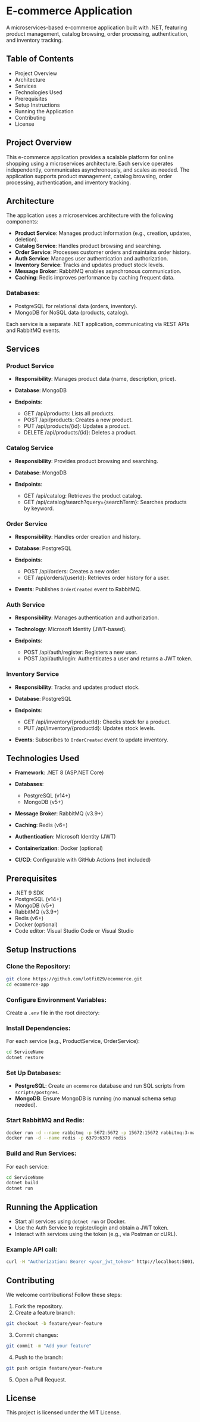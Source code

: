 # E-commerce Application

A microservices-based e-commerce application built with .NET, featuring product management, catalog browsing, order processing, authentication, and inventory tracking.

## Table of Contents

* Project Overview
* Architecture
* Services
* Technologies Used
* Prerequisites
* Setup Instructions
* Running the Application
* Contributing
* License

## Project Overview

This e-commerce application provides a scalable platform for online shopping using a microservices architecture. Each service operates independently, communicates asynchronously, and scales as needed. The application supports product management, catalog browsing, order processing, authentication, and inventory tracking.

## Architecture

The application uses a microservices architecture with the following components:

* **Product Service**: Manages product information (e.g., creation, updates, deletion).
* **Catalog Service**: Handles product browsing and searching.
* **Order Service**: Processes customer orders and maintains order history.
* **Auth Service**: Manages user authentication and authorization.
* **Inventory Service**: Tracks and updates product stock levels.
* **Message Broker**: RabbitMQ enables asynchronous communication.
* **Caching**: Redis improves performance by caching frequent data.

### Databases:

* PostgreSQL for relational data (orders, inventory).
* MongoDB for NoSQL data (products, catalog).

Each service is a separate .NET application, communicating via REST APIs and RabbitMQ events.

## Services

### Product Service

* **Responsibility**: Manages product data (name, description, price).
* **Database**: MongoDB
* **Endpoints**:

  * GET /api/products: Lists all products.
  * POST /api/products: Creates a new product.
  * PUT /api/products/{id}: Updates a product.
  * DELETE /api/products/{id}: Deletes a product.

### Catalog Service

* **Responsibility**: Provides product browsing and searching.
* **Database**: MongoDB
* **Endpoints**:

  * GET /api/catalog: Retrieves the product catalog.
  * GET /api/catalog/search?query={searchTerm}: Searches products by keyword.

### Order Service

* **Responsibility**: Handles order creation and history.
* **Database**: PostgreSQL
* **Endpoints**:

  * POST /api/orders: Creates a new order.
  * GET /api/orders/{userId}: Retrieves order history for a user.
* **Events**: Publishes `OrderCreated` event to RabbitMQ.

### Auth Service

* **Responsibility**: Manages authentication and authorization.
* **Technology**: Microsoft Identity (JWT-based).
* **Endpoints**:

  * POST /api/auth/register: Registers a new user.
  * POST /api/auth/login: Authenticates a user and returns a JWT token.

### Inventory Service

* **Responsibility**: Tracks and updates product stock.
* **Database**: PostgreSQL
* **Endpoints**:

  * GET /api/inventory/{productId}: Checks stock for a product.
  * PUT /api/inventory/{productId}: Updates stock levels.
* **Events**: Subscribes to `OrderCreated` event to update inventory.

## Technologies Used

* **Framework**: .NET 8 (ASP.NET Core)
* **Databases**:

  * PostgreSQL (v14+)
  * MongoDB (v5+)
* **Message Broker**: RabbitMQ (v3.9+)
* **Caching**: Redis (v6+)
* **Authentication**: Microsoft Identity (JWT)
* **Containerization**: Docker (optional)
* **CI/CD**: Configurable with GitHub Actions (not included)

## Prerequisites

* .NET 9 SDK
* PostgreSQL (v14+)
* MongoDB (v5+)
* RabbitMQ (v3.9+)
* Redis (v6+)
* Docker (optional)
* Code editor: Visual Studio Code or Visual Studio

## Setup Instructions

### Clone the Repository:

```bash
git clone https://github.com/lotfi029/ecommerce.git
cd ecommerce-app
```

### Configure Environment Variables:

Create a `.env` file in the root directory:

### Install Dependencies:

For each service (e.g., ProductService, OrderService):

```bash
cd ServiceName
dotnet restore
```

### Set Up Databases:

* **PostgreSQL**: Create an `ecommerce` database and run SQL scripts from `scripts/postgres`.
* **MongoDB**: Ensure MongoDB is running (no manual schema setup needed).

### Start RabbitMQ and Redis:

```bash
docker run -d --name rabbitmq -p 5672:5672 -p 15672:15672 rabbitmq:3-management
docker run -d --name redis -p 6379:6379 redis
```

### Build and Run Services:

For each service:

```bash
cd ServiceName
dotnet build
dotnet run
```

## Running the Application

* Start all services using `dotnet run` or Docker.
* Use the Auth Service to register/login and obtain a JWT token.
* Interact with services using the token (e.g., via Postman or cURL).

### Example API call:

```bash
curl -H "Authorization: Bearer <your_jwt_token>" http://localhost:5001/api/products
```

## Contributing

We welcome contributions! Follow these steps:

1. Fork the repository.
2. Create a feature branch:

```bash
git checkout -b feature/your-feature
```

3. Commit changes:

```bash
git commit -m "Add your feature"
```

4. Push to the branch:

```bash
git push origin feature/your-feature
```

5. Open a Pull Request.

## License

This project is licensed under the MIT License.
